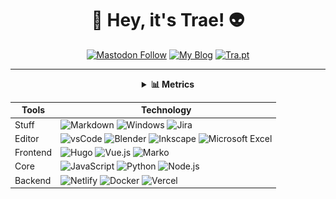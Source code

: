 <h1 align="center">👾 Hey, it's Trae! 👽</h1>

<div align="center">
  
  [![Mastodon Follow](https://img.shields.io/mastodon/follow/109559356120120095?domain=https%3A%2F%2Fsocial.lol%2F&label=mastodon&logo=mastodon&logoColor=white&style=for-the-badge)](https://social.lol/@trae)
  [![My Blog](https://img.shields.io/badge/Blog-%23FFA500.svg?style=for-the-badge&logo=rss&logoColor=white)](https://traeblain.com)
  [![Tra.pt](https://img.shields.io/badge/Tra.pt-%23222222.svg?style=for-the-badge&logo=headlessui&logoColor=white)](https://tra.pt/)

</div>
<hr/>
<div align="center">

<details>
  <summary><b>📊 Metrics</b></summary>
  <p>
  
![Github Metrics](github-metrics.svg)
  
  </p>
</details>
</div>
<div align="center">

|Tools|Technology|
|-----|----------|
|Stuff |![Markdown](https://img.shields.io/static/v1?label=&message=Markdown&color=000000&logo=markdown&logoColor=FFFFFF&style=for-the-badge) ![Windows](https://img.shields.io/static/v1?label=&message=Windows&color=0078D6&logo=windows&logoColor=FFFFFF&style=for-the-badge) ![Jira](https://img.shields.io/static/v1?label=&message=Jira&color=0052CC&logo=jira&logoColor=FFFFFF&style=for-the-badge) |
|Editor|![vsCode](https://img.shields.io/static/v1?label=&message=VS%20Code&color=9013FE&logo=visualstudiocode&logoColor=FFFFFF&style=for-the-badge) ![Blender](https://img.shields.io/static/v1?label=&message=Blender&color=F5792A&logo=blender&logoColor=FFFFFF&style=for-the-badge) ![Inkscape](https://img.shields.io/static/v1?label=&message=Inkscape&color=000000&logo=inkscape&logoColor=FFFFFF&style=for-the-badge) ![Microsoft Excel](https://img.shields.io/static/v1?label=&message=Microsoft%20Excel&color=217346&logo=microsoftexcel&logoColor=FFFFFF&style=for-the-badge) |
|Frontend|![Hugo](https://img.shields.io/static/v1?label=&message=Hugo&color=FF4088&logo=hugo&logoColor=FFFFFF&style=for-the-badge) ![Vue.js](https://img.shields.io/static/v1?label=&message=Vue.js&color=4FC08D&logo=vuedotjs&logoColor=FFFFFF&style=for-the-badge) ![Marko](https://img.shields.io/static/v1?label=&message=Marko&color=2596BE&logo=marko&logoColor=FFFFFF&style=for-the-badge)|
|Core| ![JavaScript](https://img.shields.io/static/v1?label=&message=JavaScript&color=F7DF1E&logo=javascript&logoColor=FFFFFF&style=for-the-badge) ![Python](https://img.shields.io/static/v1?label=&message=Python&color=3C78A9&logo=python&logoColor=FFFFFF&style=for-the-badge) ![Node.js](https://img.shields.io/static/v1?label=&message=Node.js&color=339933&logo=nodedotjs&logoColor=FFFFFF&style=for-the-badge)|
|Backend|![Netlify](https://img.shields.io/static/v1?label=&message=Netlify&color=00C7B7&logo=netlify&logoColor=FFFFFF&style=for-the-badge) ![Docker](https://img.shields.io/static/v1?label=&message=Docker&color=2496ED&logo=docker&logoColor=FFFFFF&style=for-the-badge) ![Vercel](https://img.shields.io/static/v1?label=&message=Vercel&color=000000&logo=vercel&logoColor=FFFFFF&style=for-the-badge)
  
</div>

<!--
**traeblain/traeblain** is a ✨ _special_ ✨ repository because its `README.md` (this file) appears on your GitHub profile.

Here are some ideas to get you started:

- 🔭 I’m currently working on ...
- 🌱 I’m currently learning ...
- 👯 I’m looking to collaborate on ...
- 🤔 I’m looking for help with ...
- 💬 Ask me about ...
- 📫 How to reach me: ...
- 😄 Pronouns: ...
- ⚡ Fun fact: ...
-->
